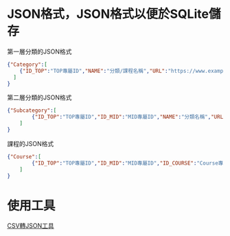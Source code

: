 # JSON格式，JSON格式以便於SQLite儲存
第一層分類的JSON格式 
```json
{"Category":[
    {"ID_TOP":"TOP專屬ID","NAME":"分類/課程名稱","URL":"https://www.example.com","INTRO":"課程簡介"}
  ]
}
```
第二層分類的JSON格式 
```json
{"Subcategory":[
        {"ID_TOP":"TOP專屬ID","ID_MID":"MID專屬ID","NAME":"分類名稱","URL":"https://www.example.com","INTRO":"課程簡介"}
    ]
}
```
課程的JSON格式 
```json
{"Course":[
        {"ID_TOP":"TOP專屬ID","ID_MID":"MID專屬ID","ID_COURSE":"Course專屬ID","NAME":"分類/課程名稱","URL":"https://www.example.com","INTRO":"課程簡介"}
    ]
}
```

# 使用工具
[CSV轉JSON工具](https://jsoneditoronline.org/#right=local.zuwoha&left=local.mevomu)
